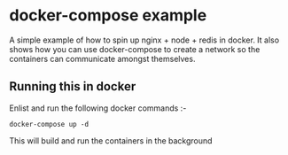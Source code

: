 # docker-compose example

A simple example of how to spin up nginx + node + redis in docker. It also shows how you can use docker-compose to create a network so the containers can communicate amongst themselves. 

## Running this in docker

Enlist and run the following docker commands :-

```linux
docker-compose up -d
```

This will build and run the containers in the background
